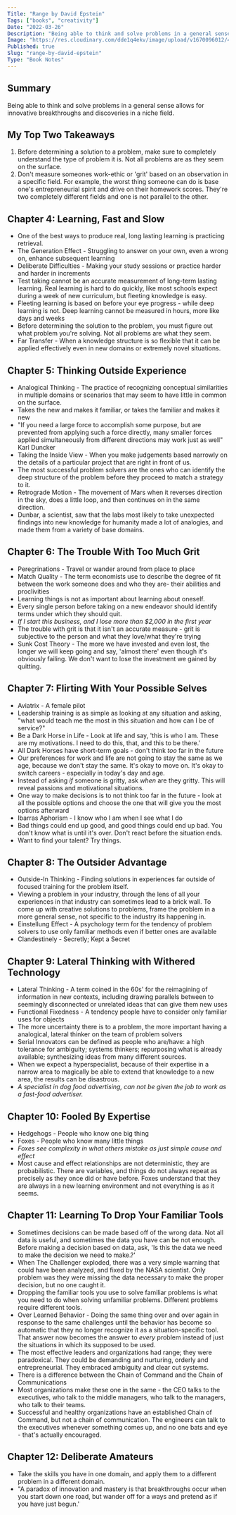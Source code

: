 ```yaml
---
Title: "Range by David Epstein"
Tags: ["books", "creativity"]
Date: "2022-03-26"
Description: "Being able to think and solve problems in a general sense allows for innovative breakthroughs and discoveries in a niche field."
Image: "https://res.cloudinary.com/dde1q4ekv/image/upload/v1670096012/41c2PR2VIyL._AC_SY780__om8knl.jpg"
Published: true
Slug: "range-by-david-epstein"
Type: "Book Notes"
---
```

Summary
-------

Being able to think and solve problems in a general sense allows for innovative breakthroughs and discoveries in a niche field.

My Top Two Takeaways
--------------------

1.  Before determining a solution to a problem, make sure to completely understand the type of problem it is. Not all problems are as they seem on the surface.
2.  Don't measure someones work-ethic or 'grit' based on an observation in a specific field. For example, the worst thing someone can do is base one's entrepreneurial spirit and drive on their homework scores. They're two completely different fields and one is not parallel to the other.

Chapter 4: Learning, Fast and Slow
----------------------------------

-   One of the best ways to produce real, long lasting learning is practicing retrieval.
-   The Generation Effect - Struggling to answer on your own, even a wrong on, enhance subsequent learning
-   Deliberate Difficulties - Making your study sessions or practice harder and harder in increments
-   Test taking cannot be an accurate measurement of long-term lasting learning. Real learning is hard to do quickly, like most schools expect during a week of new curriculum, but fleeting knowledge is easy.
-   Fleeting learning is based on before your eye progress - while deep learning is not. Deep learning cannot be measured in hours, more like days and weeks
-   Before determining the solution to the problem, you must figure out what problem you're solving. Not all problems are what they seem.
-   Far Transfer - When a knowledge structure is so flexible that it can be applied effectively even in new domains or extremely novel situations.

Chapter 5: Thinking Outside Experience
--------------------------------------

-   Analogical Thinking - The practice of recognizing conceptual similarities in multiple domains or scenarios that may seem to have little in common on the surface.
-   Takes the new and makes it familiar, or takes the familiar and makes it new
-   "If you need a large force to accomplish some purpose, but are prevented from applying such a force directly, many smaller forces applied simultaneously from different directions may work just as well" Karl Duncker
-   Taking the Inside View - When you make judgements based narrowly on the details of a particular project that are right in front of us.
-   The most successful problem solvers are the ones who can identify the deep structure of the problem before they proceed to match a strategy to it.
-   Retrograde Motion - The movement of Mars when it reverses direction in the sky, does a little loop, and then continues on in the same direction.
-   Dunbar, a scientist, saw that the labs most likely to take unexpected findings into new knowledge for humanity made a lot of analogies, and made them from a variety of base domains.

Chapter 6: The Trouble With Too Much Grit
-----------------------------------------

-   Peregrinations - Travel or wander around from place to place
-   Match Quality - The term economists use to describe the degree of fit between the work someone does and who they are- their abilities and proclivities
-   Learning things is not as important about learning about oneself.
-   Every single person before taking on a new endeavor should identify terms under which they should quit.
-   *If I start this business, and I lose more than $2,000 in the first year*
-   The trouble with grit is that it isn't an accurate measure - grit is subjective to the person and what they love/what they're trying
-   Sunk Cost Theory - The more we have invested and even lost, the longer we will keep going and say, 'almost there' even though it's obviously failing. We don't want to lose the investment we gained by quitting.

Chapter 7: Flirting With Your Possible Selves
---------------------------------------------

-   Aviatrix - A female pilot
-   Leadership training is as simple as looking at any situation and asking, "what would teach me the most in this situation and how can I be of service?"
-   Be a Dark Horse in Life - Look at life and say, 'this is who I am. These are my motivations. I need to do this, that, and this to be there.'
-   All Dark Horses have short-term goals - don't think *too* far in the future
-   Our preferences for work and life are not going to stay the same as we age, because we don't stay the same. It's okay to move on. It's okay to switch careers - especially in today's day and age.
-   Instead of asking *if* someone is gritty, ask *when* are they gritty. This will reveal passions and motivational situations.
-   One way to make decisions is to not think too far in the future - look at all the possible options and choose the one that will give you the most options afterward
-   Ibarras Aphorism - I know who I am when I see what I do
-   Bad things could end up good, and good things could end up bad. You don't know what is until it's over. Don't react before the situation ends.
-   Want to find your talent? Try things.

Chapter 8: The Outsider Advantage
---------------------------------

-   Outside-In Thinking - Finding solutions in experiences far outside of focused training for the problem itself.
-   Viewing a problem in your industry, through the lens of all your experiences in that industry can sometimes lead to a brick wall. To come up with creative solutions to problems, frame the problem in a more general sense, not specific to the industry its happening in.
-   Einstellung Effect - A psychology term for the tendency of problem solvers to use only familiar methods even if better ones are available
-   Clandestinely - Secretly; Kept a Secret

Chapter 9: Lateral Thinking with Withered Technology
----------------------------------------------------

-   Lateral Thinking - A term coined in the 60s' for the reimagining of information in new contexts, including drawing parallels between to seemingly disconnected or unrelated ideas that can give them new uses
-   Functional Fixedness - A tendency people have to consider only familiar uses for objects
-   The more uncertainty there is to a problem, the more important having a analogical, lateral thinker on the team of problem solvers
-   Serial Innovators can be defined as people who are/have: a high tolerance for ambiguity; systems thinkers; repurposing what is already available; synthesizing ideas from many different sources.
-   When we expect a hyperspecialist, because of their expertise in a narrow area to magically be able to extend that knowledge to a new area, the results can be disastrous.
-   *A specialist in dog food advertising, can not be given the job to work as a fast-food advertiser.*

Chapter 10: Fooled By Expertise
-------------------------------

-   Hedgehogs - People who know one big thing
-   Foxes - People who know many little things
-   *Foxes see complexity in what others mistake as just simple cause and effect*
-   Most cause and effect relationships are not deterministic, they are probabilistic. There are variables, and things do not always repeat as precisely as they once did or have before. Foxes understand that they are always in a new learning environment and not everything is as it seems.

Chapter 11: Learning To Drop Your Familiar Tools
------------------------------------------------

-   Sometimes decisions can be made based off of the wrong data. Not all data is useful, and sometimes the data you have can be not enough. Before making a decision based on data, ask, 'Is this the data we need to make the decision we need to make.?'
-   When The Challenger exploded, there was a very simple warning that could have been analyzed, and fixed by the NASA scientist. Only problem was they were missing the data necessary to make the proper decision, but no one caught it.
-   Dropping the familiar tools you use to solve familiar problems is what you need to do when solving unfamiliar problems. Different problems require different tools.
-   Over Learned Behavior - Doing the same thing over and over again in response to the same challenges until the behavior has become so automatic that they no longer recognize it as a situation-specific tool. That answer now becomes the answer to *every* problem instead of just the situations in which its supposed to be used.
-   The most effective leaders and organizations had range; they were paradoxical. They could be demanding and nurturing, orderly and entrepreneurial. They embraced ambiguity and clear cut systems.
-   There is a difference between the Chain of Command and the Chain of Communications
-   Most organizations make these one in the same - the CEO talks to the executives, who talk to the middle managers, who talk to the managers, who talk to their teams.
-   Successful and healthy organizations have an established Chain of Command, but not a chain of communication. The engineers can talk to the executives whenever something comes up, and no one bats and eye - that's actually encouraged.

Chapter 12: Deliberate Amateurs
-------------------------------

-   Take the skills you have in one domain, and apply them to a different problem in a different domain.
-   "A paradox of innovation and mastery is that breakthroughs occur when you start down one road, but wander off for a ways and pretend as if you have just begun.'
